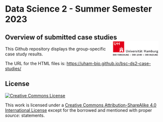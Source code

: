 Data Science 2 - Summer Semester 2023
================

## Overview of submitted case studies <img src="images/uhh_logo.png" align="right" width="150" style="margin-left: 20px"/>

This Github repository displays the group-specific case study results.

The URL for the HTML files is:
<https://uham-bio.github.io/bsc-ds2-case-studies/>

## License

<a rel="license" href="http://creativecommons.org/licenses/by-sa/4.0/">
<img alt="Creative Commons License" style="border-width:0"
        src="https://i.creativecommons.org/l/by-sa/4.0/80x15.png" />
</a>

This work is licensed under a [Creative Commons Attribution-ShareAlike
4.0 International
License](http://creativecommons.org/licenses/by-sa/4.0/) except for the
borrowed and mentioned with proper *source:* statements.
